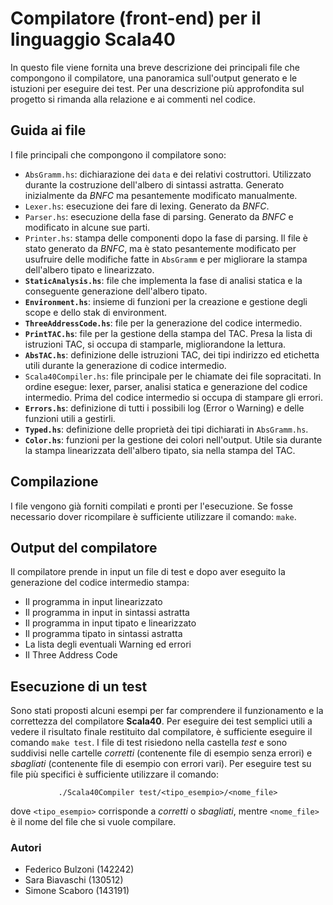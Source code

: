 # Compilatore (front-end) per il linguaggio Scala40
In questo file viene fornita una breve descrizione dei principali file che compongono il compilatore, una panoramica sull'output generato e le istuzioni per eseguire dei test. 
Per una descrizione più approfondita sul progetto si rimanda alla relazione e ai commenti nel codice.

## Guida ai file
I file principali che compongono il compilatore sono:
* ```AbsGramm.hs```: dichiarazione dei ```data``` e dei relativi costruttori. Utilizzato durante la costruzione dell'albero di sintassi astratta. Generato inizialmente da *BNFC* ma pesantemente modificato manualmente.
* ```Lexer.hs```: esecuzione dei fare di lexing. Generato da *BNFC*.
* ```Parser.hs```: esecuzione della fase di parsing. Generato da *BNFC* e modificato in alcune sue parti.
* ```Printer.hs```: stampa delle componenti dopo la fase di parsing. Il file è stato generato da *BNFC*, ma è stato pesantemente modificato per usufruire delle modifiche fatte in ```AbsGramm``` e per migliorare la stampa dell'albero tipato e linearizzato.
* **```StaticAnalysis.hs```**: file che implementa la fase di analisi statica e la conseguente generazione dell'albero tipato.
* **```Environment.hs```**: insieme di funzioni per la creazione e gestione degli scope e dello stak di environment.
* **```ThreeAddressCode.hs```**: file per la generazione del codice intermedio.
* **```PrintTAC.hs```**: file per la gestione della stampa del TAC. Presa la lista di istruzioni TAC, si occupa di stamparle, migliorandone la lettura.
* **```AbsTAC.hs```**: definizione delle istruzioni TAC, dei tipi indirizzo ed etichetta utili durante la generazione di codice intermedio.
* ```Scala40Compiler.hs```: file principale per le chiamate dei file sopracitati. In ordine esegue: lexer, parser, analisi statica e generazione del codice intermedio. Prima del codice intermedio si occupa di stampare gli errori.
* **```Errors.hs```**: definizione di tutti i possibili log (Error o Warning) e delle funzioni utili a gestirli.
* **```Typed.hs```**: definizione delle proprietà dei tipi dichiarati in ```AbsGramm.hs```.
* **```Color.hs```**: funzioni per la gestione dei colori nell'output. Utile sia durante la stampa linearizzata dell'albero tipato, sia nella stampa del TAC.
## Compilazione
I file vengono già forniti compilati e pronti per l'esecuzione. Se fosse necessario dover ricompilare è sufficiente utilizzare il comando: ```make```.

## Output del compilatore
Il compilatore prende in input un file di test e dopo aver eseguito la generazione del codice intermedio stampa:
* Il programma in input linearizzato
* Il programma in input in sintassi astratta
* Il programma in input tipato e linearizzato
* Il programma tipato in sintassi astratta
* La lista degli eventuali Warning ed errori
* Il Three Address Code

## Esecuzione di un test
Sono stati proposti alcuni esempi per far comprendere il funzionamento e la correttezza del compilatore **Scala40**.
Per eseguire dei test semplici utili a vedere il risultato finale restituito dal compilatore, è sufficiente eseguire il comando ```make test```.
I file di test risiedono nella castella *test* e sono suddivisi nelle cartelle *corretti* (contenente file di esempio senza errori) e *sbagliati* (contenente file di esempio con errori vari).
Per eseguire test su file più specifici è sufficiente utilizzare il comando: 
<center>

```./Scala40Compiler test/<tipo_esempio>/<nome_file>```
</center>

dove ```<tipo_esempio>``` corrisponde a *corretti* o *sbagliati*, mentre ```<nome_file>``` è il nome del file che si vuole compilare.

### Autori
* Federico Bulzoni (142242)
* Sara Biavaschi (130512)
* Simone Scaboro (143191)
